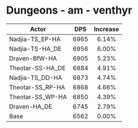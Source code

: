 # Dungeons - am - venthyr
| Actor | DPS | Increase |
|---|:---:|:---:|
|Nadjia-TS_EP-HA|6965|6.14%|
|Nadjia-TS-HA_DE|6956|6.00%|
|Draven-BfW-HA|6905|5.23%|
|Theotar-SS-HA_DE|6884|4.91%|
|Nadjia-TS_DD-HA|6873|4.74%|
|Theotar-SS_RP-HA|6868|4.66%|
|Theotar-SS_WP-HA|6850|4.39%|
|Draven-HA_DE|6745|2.79%|
|Base|6562|0.00%|

